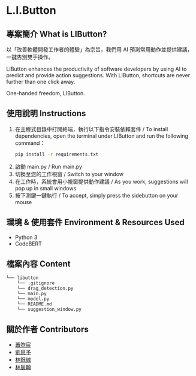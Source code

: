 # L.I.Button

## 專案簡介 What is LIButton?

以「改善軟體開發工作者的體驗」為宗旨，我們用 AI 預測常用動作並提供建議，一鍵告別雙手操作。

LIButton enhances the productivity of software developers by using AI to predict and provide action suggestions. With LIButton, shortcuts are never further than one click away.

One-handed freedom, LIButton.

## 使用說明 Instructions

1. 在主程式目錄中打開終端，執行以下指令安裝依賴套件 / To install dependencies, open the terminal under LIButton and run the following command：
   ```bash
   pip install -r requirements.txt
   ```
2. 啟動 main.py / Run main.py
3. 切換至您的工作視窗 / Switch to your window
4. 在工作時，系統會用小視窗提供動作建議 / As you work, suggestions will pop up in small windows
5. 按下測鍵一鍵執行 / To accept, simply press the sidebutton on your mouse

## 環境 & 使用套件 Environment & Resources Used

+ Python 3
+ CodeBERT

## 檔案內容 Content

```
└── libutton
    └── .gitignore
    └── drag_detection.py
    └── main.py
    └── model.py
    └── README.md
    └── suggestion_window.py
```

## 關於作者 Contributors

+ [蕭煦宸](https://github.com/HS6103)
+ [劉思予](https://github.com/rebecca-liu-siyu)
+ [林鈺誠](https://github.com/robertbigabu)
+ [林辰翰](https://github.com/vitolin0416)
